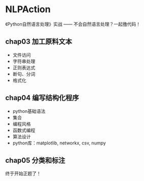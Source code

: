 # NLPAction
《Python自然语言处理》实战 —— 不会自然语言处理？一起撸代码！

## chap03 加工原料文本

- 文件访问
- 字符串处理
- 正则表达式
- 断句、分词
- 格式化

## chap04 编写结构化程序

- python基础语法
- 集合
- 编程风格
- 函数式编程
- 算法设计
- python库：matplotlib, networkx, csv, numpy

## chap05 分类和标注

终于开始正题了！

